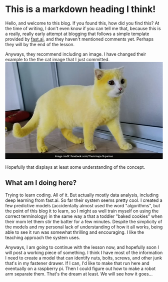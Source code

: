 
# This is a markdown heading I think!

Hello, and welcome to this blog. If you found this, how did you find this? At the time of writing, I don't even know if you can tell me that, because this is a really, really early attempt at blogging that follows a simple template provided by [fast.ai](https://www.fast.ai), and they haven't mentioned comments yet.  Perhaps they will by the end of the lesson.

Anyways, they recommend including an image. I have changed their example to the the cat image that I just committed.
![Image of a cat](images/cat.jpg)

Hopefully that displays at least some understanding of the concept.

## What am I doing here?

Trying to learn coding.  All of it. But actually mostly data analysis, including deep learning from fast.ai.  So far their system seems pretty cool. I created a few predictive models (accidentally almost used the word "algorithms", but the point of this blog it to learn, so I might as well train myself on using the correct terminology) in the same way a that a toddler "baked cookies" when their mom let them stir the batter for a few minutes.  Despite the simplicity of the models and my personal lack of understanding of how it all works, being able to see it run was somewhat thrilling and encouraging.  I like the teaching approach the system uses.

Anyways, I am going to continue with the lesson now, and hopefully soon I will post a working piece of something.  I think I have most of the information I need to create a model that can identify nuts, bolts, screws, and other junk that's in my fastener drawer.  If I can, I'd like to make that run here and eventually on a raspberry pi.  Then I could figure out how to make a robot arm separate them.  That's the dream at least.  We will see how it goes...
